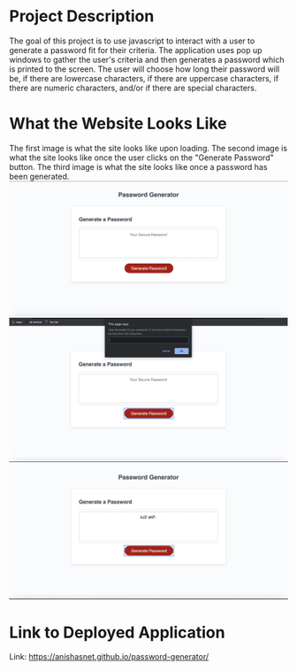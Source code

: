 # Project Description
The goal of this project is to use javascript to interact with a user to generate a password fit for their criteria. The application uses pop up windows to gather the user's criteria and then generates a password which is printed to the screen. The user will choose how long their password will be, if there are lowercase characters, if there are uppercase characters, if there are numeric characters, and/or if there are special characters. 

# What the Website Looks Like
The first image is what the site looks like upon loading. The second image is what the site looks like once the user clicks on the "Generate Password" button. The third image is what the site looks like once a password has been generated. 
![First Image](./Develop/images/image1.png)
![Second Image](./Develop/images/image2.png)
![Third Image](./Develop/images/image3.png)

# Link to Deployed Application
Link: https://anishasnet.github.io/password-generator/
